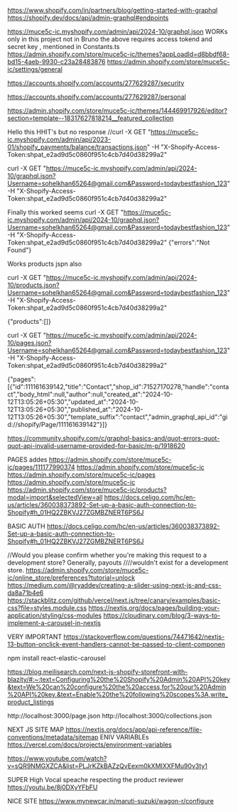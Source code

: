 https://www.shopify.com/in/partners/blog/getting-started-with-graphql
https://shopify.dev/docs/api/admin-graphql#endpoints


https://muce5c-ic.myshopify.com/admin/api/2024-10/graphql.json WORKs only in this project not in Bruno
the above requires access tokend and secret key  , mentioned in Constants.ts
https://admin.shopify.com/store/muce5c-ic/themes?appLoadId=d8bbdf68-bd15-4aeb-9930-c23a28483876
https://admin.shopify.com/store/muce5c-ic/settings/general

https://accounts.shopify.com/accounts/277629287/security

https://accounts.shopify.com/accounts/277629287/personal

https://admin.shopify.com/store/muce5c-ic/themes/144469917926/editor?section=template--18317627818214__featured_collection

Hello this HHIT's but no response 
//curl -X GET "https://muce5c-ic.myshopify.com/admin/api/2023-01/shopify_payments/balance/transactions.json" -H "X-Shopify-Access-Token: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"

curl -X GET "https://muce5c-ic.myshopify.com/admin/api/2024-10/graphql.json?Username=sohelkhan65264@gmail.com&Password=todaybestfashion_123" -H "X-Shopify-Access-Token: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"


Finally this worked seems 
curl -X GET "https://muce5c-ic.myshopify.com/admin/api/2024-10/graphql.json?Username=sohelkhan65264@gmail.com&Password=todaybestfashion_123" -H "X-Shopify-Access-Token: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"
{"errors":"Not Found"}

Works products jspn also 

curl -X GET "https://muce5c-ic.myshopify.com/admin/api/2024-10/products.json?Username=sohelkhan65264@gmail.com&Password=todaybestfashion_123" -H "X-Shopify-Access-Token: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"

{"products":[]} 

curl -X GET "https://muce5c-ic.myshopify.com/admin/api/2024-10/pages.json?Username=sohelkhan65264@gmail.com&Password=todaybestfashion_123" -H "X-Shopify-Access-Token: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"

{"pages":[{"id":111161639142,"title":"Contact","shop_id":71527170278,"handle":"contact","body_html":null,"author":null,"created_at":"2024-10-12T13:05:26+05:30","updated_at":"2024-10-12T13:05:26+05:30","published_at":"2024-10-12T13:05:26+05:30","template_suffix":"contact","admin_graphql_api_id":"gid:\/\/shopify\/Page\/111161639142"}]}

https://community.shopify.com/c/graphql-basics-and/quot-errors-quot-quot-api-invalid-username-provided-for-basic/m-p/1918620

PAGES addes 
https://admin.shopify.com/store/muce5c-ic/pages/111177990374
https://admin.shopify.com/store/muce5c-ic
https://admin.shopify.com/store/muce5c-ic/pages
https://admin.shopify.com/store/muce5c-ic
https://admin.shopify.com/store/muce5c-ic/products?modal=import&selectedView=all
https://docs.celigo.com/hc/en-us/articles/360038373892-Set-up-a-basic-auth-connection-to-Shopify#h_01HQ2ZBKVJ27ZGMBZNERT6PS6J

BASIC AUTH 
https://docs.celigo.com/hc/en-us/articles/360038373892-Set-up-a-basic-auth-connection-to-Shopify#h_01HQ2ZBKVJ27ZGMBZNERT6PS6J

//Would you please confirm whether you're making this request to a development store? Generally, payouts
 ////wouldn't exist for a development store.
https://admin.shopify.com/store/muce5c-ic/online_store/preferences?tutorial=unlock
https://medium.com/@ryaddev/creating-a-slider-using-next-js-and-css-da8a71b4e6
https://stackblitz.com/github/vercel/next.js/tree/canary/examples/basic-css?file=styles.module.css
https://nextjs.org/docs/pages/building-your-application/styling/css-modules
https://cloudinary.com/blog/3-ways-to-implement-a-carousel-in-nextjs

VERY IMPORTANT 
https://stackoverflow.com/questions/74471642/nextjs-13-button-onclick-event-handlers-cannot-be-passed-to-client-componen

npm install react-elastic-carousel 




https://blog.meilisearch.com/next-js-shopify-storefront-with-blazity/#:~:text=Configuring%20the%20Shopify%20Admin%20API%20key&text=We%20can%20configure%20the%20access,for%20our%20Admin%20API%20key.&text=Enable%20the%20following%20scopes%3A,write_product_listings

http://localhost:3000/page.json
http://localhost:3000/collections.json

NEXT JS 
SITE MAP 
https://nextjs.org/docs/app/api-reference/file-conventions/metadata/sitemap
ENIV VARIABLEs 
https://vercel.com/docs/projects/environment-variables

https://www.youtube.com/watch?v=sQR9NMGXZCA&list=PLJrKZkBAZzQvEexm0kXMIXXFMu90v3ty1

SUPER High Vocal speache respecting the product reviewer 
https://youtu.be/8j0DXyYFbFU


NICE SITE 
https://www.mynewcar.in/maruti-suzuki/wagon-r/configure
